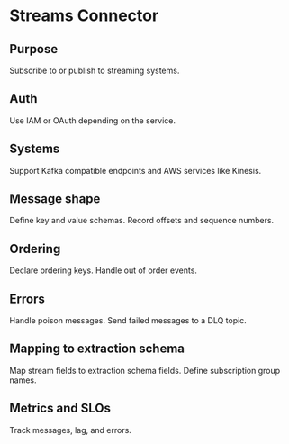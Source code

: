 # Streams Connector

## Purpose
Subscribe to or publish to streaming systems.

## Auth
Use IAM or OAuth depending on the service.

## Systems
Support Kafka compatible endpoints and AWS services like Kinesis.

## Message shape
Define key and value schemas.
Record offsets and sequence numbers.

## Ordering
Declare ordering keys.
Handle out of order events.

## Errors
Handle poison messages.
Send failed messages to a DLQ topic.

## Mapping to extraction schema
Map stream fields to extraction schema fields.
Define subscription group names.

## Metrics and SLOs
Track messages, lag, and errors.
